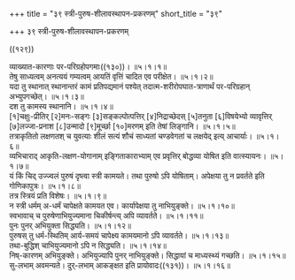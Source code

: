 +++
title = "३९ स्त्री-पुरुष-शीलावस्थापन-प्रकरणम्"
short_title = "३९"

+++
३९ स्त्री-पुरुष-शीलावस्थापन-प्रकरणम्

((१२९))

व्याख्यात-कारणाः पर-परिग्रहोपगमाः((१३०))।   ॥५।१।१॥  
तेषु साध्यत्वम् अनत्ययं गम्यत्वम् आयतिं वृत्तिं चादित एव परीक्षेत।   ॥५।१।२॥  
यदा तु स्थानात् स्थानान्तरं कामं प्रतिपद्यमानं पश्येत् तदात्म-शरीरोपघात-त्राणार्थं पर-परिग्रहान् अभ्युपगच्छेत्।   ॥५।१।३॥  
दश तु कामस्य स्थानानि।   ॥५।१।४॥  
[१]चक्षुः-प्रीतिर् [२]मनः-सङ्गः [३]सङ्कल्पोत्पत्तिर् [४]निद्राच्छेदस् [५]तनुता [६]विषयेभ्यो व्यावृत्तिर् [७]लज्जा-प्रनाश [८]उन्मादो [९]मूर्च्छा [१०]मरणम् इति तेषां लिङ्गानि।   ॥५।१।५॥  
तत्राकृतितो लक्षणतश् च युवत्याः शीलं सत्यं शौचं साध्यतां चण्डवेगतां च लक्षयेद् इत्य् आचार्याः।   ॥५।१।६॥  
व्यभिचाराद् आकृति-लक्षण-योगानाम् इङ्गिताकाराभ्याम् एव प्रवृत्तिर् बोद्धव्या योषित इति वात्स्यायनः।   ॥५।१।७॥  
यं किं चिद् उज्ज्वलं पुरुषं दृष्त्वा स्त्री कामयते। तथा पुरुषो ऽपि योषिताम्। अपेक्षया तु न प्रवर्तते इति गोणिकापुत्रः।   ॥५।१।८॥  
तत्र स्त्रियं प्रति विशेषः।   ॥५।१।९॥  
न स्त्री धर्मम् अ-धर्मं चापेक्षते कामयत एव। कार्यापेक्षया तु नाभियुङ्क्ते।   ॥५।१।१०॥  
स्वभावाच् च पुरुषेणाभियुज्यमाना चिकीर्षन्त्य् अपि व्यावर्तते।   ॥५।१।११॥  
पुनः पुनर् अभियुक्ता सिद्ध्यति।   ॥५।१।१२॥  
पुरुषस् तु धर्म-स्थितिम् आर्य-समयं चापेक्ष्य कामयमानो ऽपि व्यावर्तते।   ॥५।१।१३॥  
तथा-बुद्धिश् चाभियुज्यमानो ऽपि न सिद्ध्यति।   ॥५।१।१४॥  
निष्-कारणम् अभियुङ्क्ते। अभियुज्यापि पुनर् नाभियुङ्क्ते। सिद्धायां च माध्यस्थ्यं गच्छति।   ॥५।१।१५॥  
सु-लभाम् अवमन्यते। दुर्-लभाम् आकङ्क्षत इति प्रायोवादः((१३१))। ॥५।१।१६॥  


